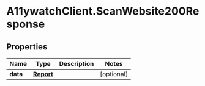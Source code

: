 # A11ywatchClient.ScanWebsite200Response

## Properties

Name | Type | Description | Notes
------------ | ------------- | ------------- | -------------
**data** | [**Report**](Report.md) |  | [optional] 


